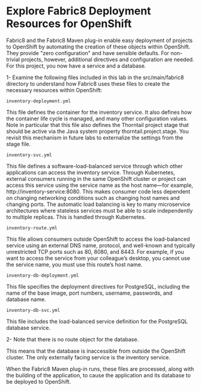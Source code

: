 # Explore Fabric8 Deployment Resources for OpenShift

Fabric8 and the Fabric8 Maven plug-in enable easy deployment of projects to OpenShift by automating the creation of these objects within OpenShift. They provide "zero configuration" and have sensible defaults. For non-trivial projects, however, additional directives and configuration are needed. For this project, you now have a service and a database.

1- Examine the following files included in this lab in the src/main/fabric8 directory to understand how Fabric8 uses these files to create the necessary resources within OpenShift:

`inventory-deployment.yml`

This file defines the container for the inventory service. It also defines how the container life cycle is managed, and many other configuration values. Note in particular that this file also defines the Thorntail project stage that should be active via the Java system property thorntail.project.stage. You revisit this mechanism in future labs to externalize the settings from the stage file.

`inventory-svc.yml`

This file defines a software-load-balanced service through which other applications can access the inventory service. Through Kubernetes, external consumers running in the same OpenShift cluster or project can access this service using the service name as the host name—for example, http://inventory-service:8080. This makes consumer code less dependent on changing networking conditions such as changing host names and changing ports. The automatic load balancing is key to many microservice architectures where stateless services must be able to scale independently to multiple replicas. This is handled through Kubernetes.

`inventory-route.yml`

This file allows consumers outside OpenShift to access the load-balanced service using an external DNS name, protocol, and well-known and typically unrestricted TCP ports such as 80, 8080, and 8443. For example, if you want to access the service from your colleague’s desktop, you cannot use the service name, you must use this route’s host name.

`inventory-db-deployment.yml`

This file specifies the deployment directives for PostgreSQL, including the name of the base image, port numbers, username, passwords, and database name.

`inventory-db-svc.yml`

This file includes the load-balanced service definition for the PostgreSQL database service.

2- Note that there is no route object for the database.

This means that the database is inaccessible from outside the OpenShift cluster. The only externally facing service is the inventory service.

When the Fabric8 Maven plug-in runs, these files are processed, along with the building of the application, to cause the application and its database to be deployed to OpenShift.
